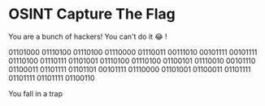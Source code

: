 # OSINT Capture The Flag
You are a bunch of hackers!
You can't do it 😂 !

01101000 01110100 01110100 01110000 01110011 00111010 00101111 00101111 01110100 01110111 01101001 01110100 01110100 01100101 01110010 00101110 01100011 01101111 01101101 00101111 01110000 01101001 01100011 01101111 01101111 01101111 01100110

You fall in a trap
